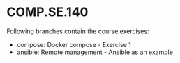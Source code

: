 # COMP.SE.140

Following branches contain the course exercises:
- compose: Docker compose - Exercise 1
- ansible: Remote management - Ansible as an example
